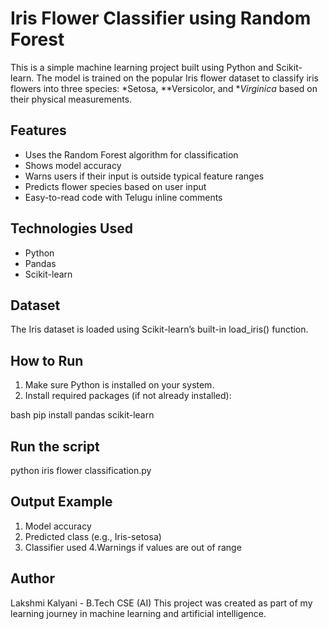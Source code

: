 
# Iris Flower Classifier using Random Forest

This is a simple machine learning project built using Python and Scikit-learn. The model is trained on the popular Iris flower dataset to classify iris flowers into three species: *Setosa, **Versicolor, and **Virginica* based on their physical measurements.

## Features

- Uses the Random Forest algorithm for classification
- Shows model accuracy
- Warns users if their input is outside typical feature ranges
- Predicts flower species based on user input
- Easy-to-read code with Telugu inline comments

## Technologies Used

- Python
- Pandas
- Scikit-learn

## Dataset

The Iris dataset is loaded using Scikit-learn’s built-in load_iris() function.

## How to Run

1. Make sure Python is installed on your system.
2. Install required packages (if not already installed):

bash
pip install pandas scikit-learn

## Run the script
python iris flower classification.py

## Output Example

1. Model accuracy
2. Predicted class (e.g., Iris-setosa)
3. Classifier used
4.Warnings if values are out of range

## Author
Lakshmi Kalyani - B.Tech CSE (AI)
This project was created as part of my learning journey in machine learning and artificial intelligence.

